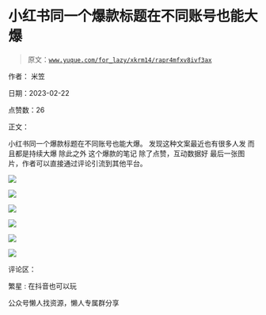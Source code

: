 # 小红书同一个爆款标题在不同账号也能大爆

> 原文：[`www.yuque.com/for_lazy/xkrm14/rapr4mfxv8ivf3ax`](https://www.yuque.com/for_lazy/xkrm14/rapr4mfxv8ivf3ax)



作者： 米笠



日期：2023-02-22



点赞数：26



正文：



小红书同一个爆款标题在不同账号也能大爆。 发现这种文案最近也有很多人发 而且都是持续大爆 除此之外 这个爆款的笔记 除了点赞，互动数据好 最后一张图片，作者可以直接通过评论引流到其他平台。



![](img/ae26673a80d5604d259f33d799b42bc3.png)



![](img/0d97fe86713686ca8089708435b45bfd.png)  

![](img/c26f103f754045f4e95674a060c69211.png)



![](img/03092bd632117a9cdb9cbffcfbb7f371.png)



![](img/dadc7035370821f239c6ed11f26d6030.png)



![](img/62875105df7bc763ac4b970436eb68bb.png)



评论区：



繁星 : 在抖音也可以玩



公众号懒人找资源，懒人专属群分享

